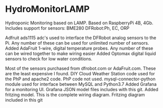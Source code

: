 # HydroMonitorLAMP
Hydroponic Monitoring based on LAMP. Based on RaspberryPi 4B, 4Gb. 
Includes support for sensors: 
BME280
DFRobot:Ph, EC, ORP

Adfruit ads1115 adc's used to interface the DFRobot analog sensors to the Pi. Any number of these can be used for unlimited number of sensors.
Added AdaFruit 1-wire, digital temperature probes. Any number of these can be wired together to make wiring easier
Added Optomax digital liquid sensors to check for low water conditions.

Most of the sensors purchased from dfrobot.com or AdaFruit.com. These are the least expensive I found.
DIY Cloud Weather Station code used for the PhP and apache2 code. PhP code not used.
mysql-connector-python module used for interface between MySQL and Python3.7
Added Grafana for a monitoring UI. Grafana JSON model files includes with this git.
Added fritzing model. This is the complete wiring diagram. Fritzing diagram included in this git
